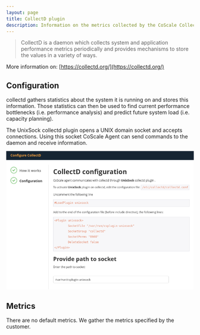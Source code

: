 ```yaml
---
layout: page
title: CollectD plugin
description: Information on the metrics collected by the CoScale CollectD plugin.
---
```


> CollectD is a daemon which collects system and application performance metrics periodically and provides mechanisms to store the values in a variety of ways.

More information on: [https://collectd.org/](https://collectd.org/)

## Configuration

collectd gathers statistics about the system it is running on and stores this information. Those statistics can then be used to find current performance bottlenecks (i.e. performance analysis) and predict future system load (i.e. capacity planning).

The UnixSock collectd plugin opens a UNIX domain socket and accepts connections. Using this socket CoScale Agent can send commands to the daemon and receive information.

<img src="/gfx/agent/plugins/collectd/collectd-configuration.png" alt="CollectD Configuration">

## Metrics

There are no default metrics. We gather the metrics specified by the customer.
